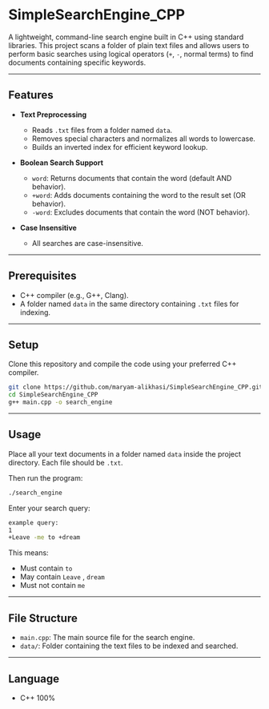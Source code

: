 # SimpleSearchEngine_CPP

A lightweight, command-line search engine built in C++ using standard libraries. This project scans a folder of plain text files and allows users to perform basic searches using logical operators (`+`, `-`, normal terms) to find documents containing specific keywords.

---

## Features

- **Text Preprocessing**
  - Reads `.txt` files from a folder named `data`.
  - Removes special characters and normalizes all words to lowercase.
  - Builds an inverted index for efficient keyword lookup.

- **Boolean Search Support**
  - `word`: Returns documents that contain the word (default AND behavior).
  - `+word`: Adds documents containing the word to the result set (OR behavior).
  - `-word`: Excludes documents that contain the word (NOT behavior).

- **Case Insensitive**
  - All searches are case-insensitive.

---

## Prerequisites

- C++ compiler (e.g., G++, Clang).
- A folder named `data` in the same directory containing `.txt` files for indexing.

---

## Setup

Clone this repository and compile the code using your preferred C++ compiler.

```bash
git clone https://github.com/maryam-alikhasi/SimpleSearchEngine_CPP.git
cd SimpleSearchEngine_CPP
g++ main.cpp -o search_engine
````

---

## Usage

Place all your text documents in a folder named `data` inside the project directory. Each file should be `.txt`.

Then run the program:

```bash
./search_engine
```

Enter your search query:

```bash
example query:
1
+Leave -me to +dream

```

This means:

* Must contain `to`
* May contain `Leave` , `dream`
* Must not contain `me`

---

## File Structure

* `main.cpp`: The main source file for the search engine.
* `data/`: Folder containing the text files to be indexed and searched.

---

## Language

* C++ 100%


